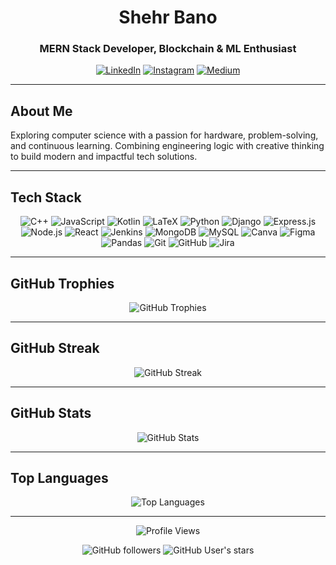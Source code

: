 <h1 align="center">Shehr Bano</h1> 
<h3 align="center">MERN Stack Developer, Blockchain & ML Enthusiast</h3>

<p align="center">
  <a href="https://linkedin.com/in/shehrbano2005"><img src="https://img.shields.io/badge/-LinkedIn-0077B5?style=for-the-badge&logo=linkedin&logoColor=white" alt="LinkedIn"/></a>
  <a href="https://instagram.com/banooxv"><img src="https://img.shields.io/badge/-Instagram-E4405F?style=for-the-badge&logo=instagram&logoColor=white" alt="Instagram"/></a>
  <a href="https://medium.com/@shehrrbano"><img src="https://img.shields.io/badge/-Medium-12100E?style=for-the-badge&logo=medium&logoColor=white" alt="Medium"/></a>
</p>

---

## About Me

Exploring computer science with a passion for hardware, problem-solving, and continuous learning. Combining engineering logic with creative thinking to build modern and impactful tech solutions.

---

## Tech Stack

<p align="center">
  <img src="https://img.shields.io/badge/c++-%2300599C.svg?style=flat&logo=c%2B%2B&logoColor=white" alt="C++" />
  <img src="https://img.shields.io/badge/javascript-%23323330.svg?style=flat&logo=javascript&logoColor=%23F7DF1E" alt="JavaScript" />
  <img src="https://img.shields.io/badge/kotlin-%237F52FF.svg?style=flat&logo=kotlin&logoColor=white" alt="Kotlin" />
  <img src="https://img.shields.io/badge/latex-%23008080.svg?style=flat&logo=latex&logoColor=white" alt="LaTeX" />
  <img src="https://img.shields.io/badge/python-3670A0?style=flat&logo=python&logoColor=ffdd54" alt="Python" />
  <img src="https://img.shields.io/badge/django-%23092E20.svg?style=flat&logo=django&logoColor=white" alt="Django" />
  <img src="https://img.shields.io/badge/express.js-%23404d59.svg?style=flat&logo=express&logoColor=%2361DAFB" alt="Express.js" />
  <img src="https://img.shields.io/badge/node.js-6DA55F?style=flat&logo=node.js&logoColor=white" alt="Node.js" />
  <img src="https://img.shields.io/badge/react-%2320232a.svg?style=flat&logo=react&logoColor=%2361DAFB" alt="React" />
  <img src="https://img.shields.io/badge/jenkins-%232C5263.svg?style=flat&logo=jenkins&logoColor=white" alt="Jenkins" />
  <img src="https://img.shields.io/badge/mongodb-%234ea94b.svg?style=flat&logo=mongodb&logoColor=white" alt="MongoDB" />
  <img src="https://img.shields.io/badge/mysql-%2300f.svg?style=flat&logo=mysql&logoColor=white" alt="MySQL" />
  <img src="https://img.shields.io/badge/canva-%2300C4CC.svg?style=flat&logo=canva&logoColor=white" alt="Canva" />
  <img src="https://img.shields.io/badge/figma-%23F24E1E.svg?style=flat&logo=figma&logoColor=white" alt="Figma" />
  <img src="https://img.shields.io/badge/pandas-%23150458.svg?style=flat&logo=pandas&logoColor=white" alt="Pandas" />
  <img src="https://img.shields.io/badge/git-%23F05033.svg?style=flat&logo=git&logoColor=white" alt="Git" />
  <img src="https://img.shields.io/badge/github-%23121011.svg?style=flat&logo=github&logoColor=white" alt="GitHub" />
  <img src="https://img.shields.io/badge/jira-%230A0FFF.svg?style=flat&logo=jira&logoColor=white" alt="Jira" />
</p>

---

## GitHub Trophies

<p align="center">
  <img src="https://github-profile-trophy.vercel.app/?username=shehrrbano&theme=radical&no-frame=false&no-bg=true&margin-w=4" alt="GitHub Trophies" />
</p>

---

## GitHub Streak

<p align="center">
  <img src="https://github-readme-streak-stats.herokuapp.com/?user=shehrrbano&theme=radical&hide_border=false&date_format=M%20j%5B%2C%20Y%5D&stroke=ffffff&ring=ff6e96&fire=ff6e96&currStreakLabel=ff6e96&sideNums=ffffff&sideLabels=ffffff&background=0d1117&currStreakNum=ffffff&dates=ffffff&exclude_days=Sun%2CSat&no-cache=1" alt="GitHub Streak" />
</p>

---
## GitHub Stats

<p align="center">
  <img src="https://github-readme-stats.vercel.app/api?username=shehrrbano&show_icons=true&theme=radical&hide_border=false" alt="GitHub Stats" />
</p>

---

## Top Languages

<p align="center">
  <img src="https://github-readme-stats.vercel.app/api/top-langs/?username=shehrrbano&theme=radical&hide_border=false&include_all_commits=true&count_private=true&layout=compact" alt="Top Languages" />
</p>


---

<p align="center">
  <img src="https://komarev.com/ghpvc/?username=shehrrbano&color=blueviolet&style=for-the-badge&label=Profile+Views" alt="Profile Views" />
</p>

<p align="center">
  <img src="https://img.shields.io/github/followers/shehrrbano?style=for-the-badge&color=blue" alt="GitHub followers" />
  <img src="https://img.shields.io/github/stars/shehrrbano?style=for-the-badge&color=yellow" alt="GitHub User's stars" />
</p> 
